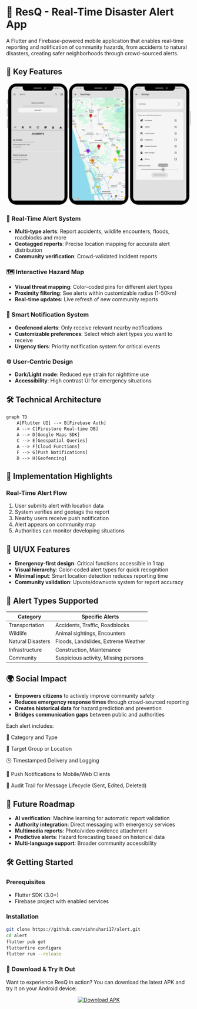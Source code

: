 # 🚨 ResQ - Real-Time Disaster Alert App

A Flutter and Firebase-powered mobile application that enables real-time reporting and notification of community hazards, from accidents to natural disasters, creating safer neighborhoods through crowd-sourced alerts.

## 🌟 Key Features
<p align="center">
  <img src="assets/car1.png" width="500" />
</p>

### 🚨 Real-Time Alert System
- **Multi-type alerts**: Report accidents, wildlife encounters, floods, roadblocks and more
- **Geotagged reports**: Precise location mapping for accurate alert distribution
- **Community verification**: Crowd-validated incident reports


### 🗺️ Interactive Hazard Map
- **Visual threat mapping**: Color-coded pins for different alert types
- **Proximity filtering**: See alerts within customizable radius (1-50km)
- **Real-time updates**: Live refresh of new community reports


### 🔔 Smart Notification System
- **Geofenced alerts**: Only receive relevant nearby notifications
- **Customizable preferences**: Select which alert types you want to receive
- **Urgency tiers**: Priority notification system for critical events


### ⚙️ User-Centric Design
- **Dark/Light mode**: Reduced eye strain for nighttime use
- **Accessibility**: High contrast UI for emergency situations


## 🛠️ Technical Architecture

```mermaid
graph TD
    A[Flutter UI] --> B[Firebase Auth]
    A --> C[Firestore Real-time DB]
    A --> D[Google Maps SDK]
    C --> E[Geospatial Queries]
    A --> F[Cloud Functions]
    F --> G[Push Notifications]
    D --> H[Geofencing]
```

## 🚀 Implementation Highlights

### Real-Time Alert Flow
1. User submits alert with location data
2. System verifies and geotags the report
3. Nearby users receive push notification
4. Alert appears on community map
5. Authorities can monitor developing situations

## 📱 UI/UX Features

- **Emergency-first design**: Critical functions accessible in 1 tap
- **Visual hierarchy**: Color-coded alert types for quick recognition
- **Minimal input**: Smart location detection reduces reporting time
- **Community validation**: Upvote/downvote system for report accuracy

## 🚨 Alert Types Supported

| Category          | Specific Alerts                     |
|-------------------|-------------------------------------|
| Transportation    | Accidents, Traffic, Roadblocks     |
| Wildlife          | Animal sightings, Encounters       |
| Natural Disasters | Floods, Landslides, Extreme Weather|
| Infrastructure    | Construction, Maintenance           |
| Community         | Suspicious activity, Missing persons|


## 🌍 Social Impact

- **Empowers citizens** to actively improve community safety
- **Reduces emergency response times** through crowd-sourced reporting
- **Creates historical data** for hazard prediction and prevention
- **Bridges communication gaps** between public and authorities


Each alert includes:

🔖 Category and Type

📍 Target Group or Location

🕒 Timestamped Delivery and Logging

🔔 Push Notifications to Mobile/Web Clients

📝 Audit Trail for Message Lifecycle (Sent, Edited, Deleted)


## 📅 Future Roadmap

- **AI verification**: Machine learning for automatic report validation
- **Authority integration**: Direct messaging with emergency services
- **Multimedia reports**: Photo/video evidence attachment
- **Predictive alerts**: Hazard forecasting based on historical data
- **Multi-language support**: Broader community accessibility

## 🛠️ Getting Started

### Prerequisites
- Flutter SDK (3.0+)
- Firebase project with enabled services

### Installation
```bash
git clone https://github.com/vishnuhari17/alert.git
cd alert
flutter pub get
flutterfire configure
flutter run --release
```

### 📲 Download & Try It Out

Want to experience ResQ in action?
You can download the latest APK and try it on your Android device:

<p align="center"> <a href="https://github.com/SandraMariyaGeorge/citizenAlertApp/releases/download/v3/app-release.apk"> <img src="https://img.shields.io/badge/Download%20APK-ResQ-blue?style=for-the-badge&logo=android" alt="Download APK"/> </a> </p>
